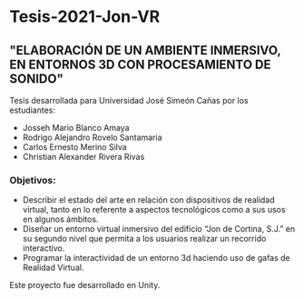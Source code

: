 # Tesis-2021-Jon-VR
## "ELABORACIÓN DE UN AMBIENTE INMERSIVO, EN ENTORNOS 3D CON PROCESAMIENTO DE SONIDO" ##

Tesis desarrollada para Universidad José Simeón Cañas por los estudiantes:
* Josseh Mario Blanco Amaya
* Rodrigo Alejandro Rovelo Santamaria
* Carlos Ernesto Merino Silva
* Christian Alexander Rivera Rivas

### Objetivos: ###

* Describir el estado del arte en relación con dispositivos de realidad virtual, tanto en lo referente a aspectos tecnológicos como a sus usos en algunos ámbitos. 
* Diseñar  un entorno virtual inmersivo del edificio “Jon de Cortina, S.J.” en su segundo nivel que permita a los usuarios realizar un recorrido interactivo.
* Programar la interactividad de un entorno 3d haciendo uso de  gafas de Realidad Virtual.

Este proyecto fue desarrollado en Unity.
